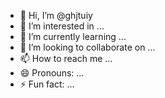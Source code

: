 - 👋 Hi, I’m @ghjtuiy
- 👀 I’m interested in ...
- 🌱 I’m currently learning ...
- 💞️ I’m looking to collaborate on ...
- 📫 How to reach me ...
- 😄 Pronouns: ...
- ⚡ Fun fact: ...

<!---
ghjtuiy/ghjtuiy is a ✨ special ✨ repository because its `README.md` (this file) appears on your GitHub profile.
You can click the Preview link to take a look at your changes.
--->
